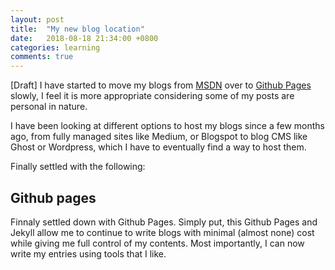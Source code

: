 ```yaml
---
layout: post
title:  "My new blog location"
date:   2018-08-18 21:34:00 +0800
categories: learning
comments: true
---
```

[Draft]
I have started to move my blogs from [MSDN][MSDN-Link] over to [Github Pages][GithubPages-Link] slowly, I feel it is more appropriate considering some of my posts are personal in nature.
<!--more-->

I have been looking at different options to host my blogs since a few months ago, from fully managed sites like Medium, or Blogspot to blog CMS like Ghost or Wordpress, which I have to eventually find a way to host them.

Finally settled with the following:

## Github pages

Finnaly settled down with Github Pages. Simply put, this Github Pages and Jekyll allow me to continue to write blogs with minimal (almost none) cost while giving me full control of my contents. Most importantly, I can now write my entries using tools that I like.

[MSDN-Link]: https://blogs.msdn.microsoft.com/kennethteo/
[GithubPages-Link]: https://pages.github.com/